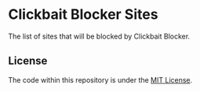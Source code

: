 # Clickbait Blocker Sites

The list of sites that will be blocked by Clickbait Blocker.


## License

The code within this repository is under the [MIT License](LICENSE).
